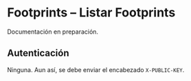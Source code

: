 # Footprints – Listar Footprints

Documentación en preparación.

## Autenticación

Ninguna. Aun así, se debe enviar el encabezado `X-PUBLIC-KEY`.
